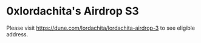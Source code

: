 # 0xlordachita's Airdrop S3 

Please visit 
https://dune.com/lordachita/lordachita-airdrop-3
to see eligible address.
